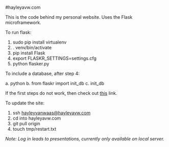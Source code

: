 #hayleyavw.com

This is the code behind my personal website.
Uses the Flask microframework.

To run flask:

1. sudo pip install virtualenv
2. . venv/bin/activate
3. pip install Flask
4. export FLASKR_SETTINGS=settings.cfg
5. python flasker.py

To include a database, after step 4:

a. python
b. from flaskr import init_db
c. init_db




If the first steps do not work, then check out [this](http://stackoverflow.com/questions/3843981/how-come-i-can-not-activate-my-virtual-python-environment-with-source-env-bin-a) link.

To update the site:
1. ssh hayleyvanwaas@hayleyavw.com
2. cd into hayleyavw.com
3. git pull origin
4. touch tmp/restart.txt


*Note: Log in leads to presentations, currently only available on local server.*
